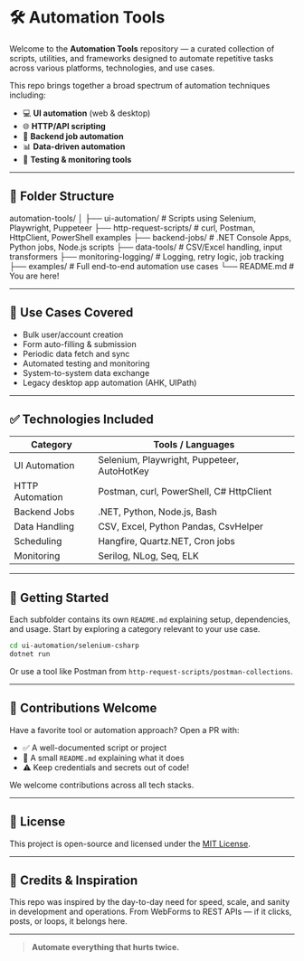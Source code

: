﻿# 🛠️ Automation Tools

Welcome to the **Automation Tools** repository — a curated collection of scripts, utilities, and frameworks designed to automate repetitive tasks across various platforms, technologies, and use cases.

This repo brings together a broad spectrum of automation techniques including:

- 💻 **UI automation** (web & desktop)
- 🌐 **HTTP/API scripting**
- 🔧 **Backend job automation**
- 📊 **Data-driven automation**
- 🧪 **Testing & monitoring tools**

---

## 📁 Folder Structure


automation-tools/
│
├── ui-automation/          # Scripts using Selenium, Playwright, Puppeteer
├── http-request-scripts/   # curl, Postman, HttpClient, PowerShell examples
├── backend-jobs/           # .NET Console Apps, Python jobs, Node.js scripts
├── data-tools/             # CSV/Excel handling, input transformers
├── monitoring-logging/     # Logging, retry logic, job tracking
├── examples/               # Full end-to-end automation use cases
└── README.md               # You are here!


---

## 🚀 Use Cases Covered

- Bulk user/account creation
- Form auto-filling & submission
- Periodic data fetch and sync
- Automated testing and monitoring
- System-to-system data exchange
- Legacy desktop app automation (AHK, UIPath)

---

## ✅ Technologies Included

| Category         | Tools / Languages |
|------------------|-------------------|
| UI Automation     | Selenium, Playwright, Puppeteer, AutoHotKey |
| HTTP Automation   | Postman, curl, PowerShell, C# HttpClient |
| Backend Jobs      | .NET, Python, Node.js, Bash |
| Data Handling     | CSV, Excel, Python Pandas, CsvHelper |
| Scheduling        | Hangfire, Quartz.NET, Cron jobs |
| Monitoring        | Serilog, NLog, Seq, ELK |

---

## 📌 Getting Started

Each subfolder contains its own `README.md` explaining setup, dependencies, and usage. Start by exploring a category relevant to your use case.

```bash
cd ui-automation/selenium-csharp
dotnet run
````

Or use a tool like Postman from `http-request-scripts/postman-collections`.

---

## 🧩 Contributions Welcome

Have a favorite tool or automation approach? Open a PR with:

* ✅ A well-documented script or project
* 📄 A small `README.md` explaining what it does
* ⚠️ Keep credentials and secrets out of code!

We welcome contributions across all tech stacks.

---

## 📄 License

This project is open-source and licensed under the [MIT License](LICENSE).

---

## 🙌 Credits & Inspiration

This repo was inspired by the day-to-day need for speed, scale, and sanity in development and operations. From WebForms to REST APIs — if it clicks, posts, or loops, it belongs here.

---

> **Automate everything that hurts twice.**


